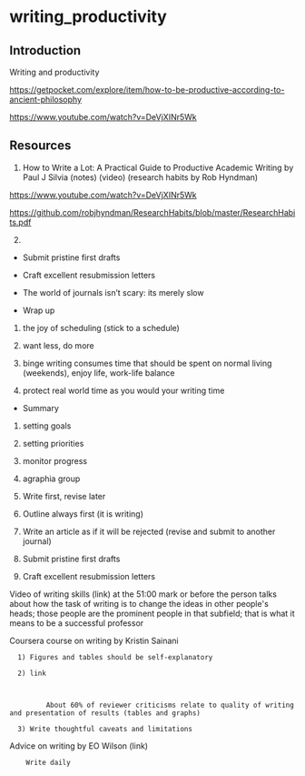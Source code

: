 # writing_productivity


## Introduction

Writing and productivity


https://getpocket.com/explore/item/how-to-be-productive-according-to-ancient-philosophy

https://www.youtube.com/watch?v=DeVjXINr5Wk


## Resources

1) How to Write a Lot: A Practical Guide to Productive Academic Writing by Paul J Silvia (notes) (video) (research habits by Rob Hyndman)

https://www.youtube.com/watch?v=DeVjXINr5Wk

https://github.com/robjhyndman/ResearchHabits/blob/master/ResearchHabits.pdf

2)

* Submit pristine first drafts

* Craft excellent resubmission letters

* The world of journals isn’t scary: its merely slow

* Wrap up

1) the joy of scheduling (stick to a schedule)

2) want less, do more

3) binge writing consumes time that should be spent on normal living (weekends), enjoy life, work-life balance

4) protect real world time as you would your writing time

* Summary

1) setting goals

2) setting priorities

3) monitor progress

4) agraphia group

5) Write first, revise later

6) Outline always first (it is writing)

7) Write an article as if it will be rejected (revise and submit to another journal)

8) Submit pristine first drafts

9) Craft excellent resubmission letters

Video of writing skills (link) at the 51:00 mark or before the person talks about how the task of writing is to change the ideas in other people's heads; those people are the prominent people in that subfield; that is what it means to be a successful professor

Coursera course on writing by Kristin Sainani

      1) Figures and tables should be self-explanatory

      2) link  

       

             About 60% of reviewer criticisms relate to quality of writing and presentation of results (tables and graphs) 

      3) Write thoughtful caveats and limitations  



Advice on writing by EO Wilson (link)

        Write daily
